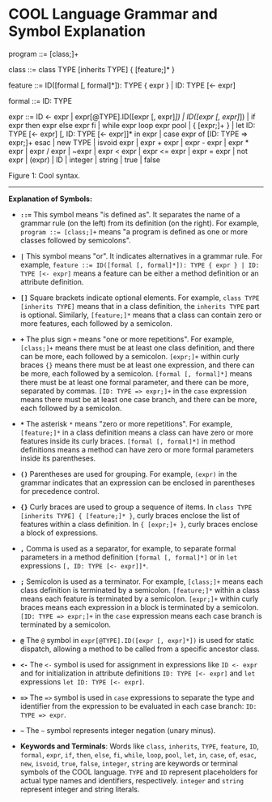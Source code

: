 # COOL Language Grammar and Symbol Explanation

program ::= [class;]+

class ::= class TYPE [inherits TYPE] { [feature;]* }

feature ::= ID([formal [, formal]*]): TYPE { expr }
          | ID: TYPE [<- expr]

formal ::= ID: TYPE

expr ::= ID <- expr
       | expr[@TYPE].ID([expr [, expr]*])
       | ID([expr [, expr]*])
       | if expr then expr else expr fi
       | while expr loop expr pool
       | { [expr;]+ }
       | let ID: TYPE [<- expr] [, ID: TYPE [<- expr]]* in expr
       | case expr of [ID: TYPE => expr;]+ esac
       | new TYPE
       | isvoid expr
       | expr + expr
       | expr - expr
       | expr * expr
       | expr / expr
       | ~expr
       | expr < expr
       | expr <= expr
       | expr = expr
       | not expr
       | (expr)
       | ID
       | integer
       | string
       | true
       | false

Figure 1: Cool syntax.

---

**Explanation of Symbols:**

*   **`::=`**  This symbol means "is defined as". It separates the name of a grammar rule (on the left) from its definition (on the right). For example, `program ::= [class;]+` means "a program is defined as one or more classes followed by semicolons".

*   **`|`** This symbol means "or". It indicates alternatives in a grammar rule. For example, `feature ::= ID([formal [, formal]*]): TYPE { expr } | ID: TYPE [<- expr]` means a feature can be either a method definition or an attribute definition.

*   **`[]`** Square brackets indicate optional elements.  For example, `class TYPE [inherits TYPE]` means that in a class definition, the `inherits TYPE` part is optional.  Similarly, `[feature;]*` means that a class can contain zero or more features, each followed by a semicolon.

*   **`+`** The plus sign `+` means "one or more repetitions". For example, `[class;]+` means there must be at least one class definition, and there can be more, each followed by a semicolon.  `[expr;]+` within curly braces `{}` means there must be at least one expression, and there can be more, each followed by a semicolon. `[formal [, formal]*]` means there must be at least one formal parameter, and there can be more, separated by commas. `[ID: TYPE => expr;]+` in the `case` expression means there must be at least one case branch, and there can be more, each followed by a semicolon.

*   **`*`** The asterisk `*` means "zero or more repetitions". For example, `[feature;]*` in a class definition means a class can have zero or more features inside its curly braces. `[formal [, formal]*]` in method definitions means a method can have zero or more formal parameters inside its parentheses.

*   **`()`** Parentheses are used for grouping. For example, `(expr)` in the grammar indicates that an expression can be enclosed in parentheses for precedence control.

*   **`{}`** Curly braces are used to group a sequence of items.  In `class TYPE [inherits TYPE] { [feature;]* }`, curly braces enclose the list of features within a class definition.  In `{ [expr;]+ }`, curly braces enclose a block of expressions.

*   **`,`** Comma is used as a separator, for example, to separate formal parameters in a method definition `[formal [, formal]*]` or in `let` expressions `[, ID: TYPE [<- expr]]*`.

*   **`;`** Semicolon is used as a terminator. For example, `[class;]+` means each class definition is terminated by a semicolon. `[feature;]*` within a class means each feature is terminated by a semicolon. `[expr;]+` within curly braces means each expression in a block is terminated by a semicolon. `[ID: TYPE => expr;]+` in the `case` expression means each case branch is terminated by a semicolon.

*   **`@`**  The `@` symbol in `expr[@TYPE].ID([expr [, expr]*])` is used for static dispatch, allowing a method to be called from a specific ancestor class.

*   **`<-`** The `<-` symbol is used for assignment in expressions like `ID <- expr` and for initialization in attribute definitions `ID: TYPE [<- expr]` and `let` expressions `let ID: TYPE [<- expr]`.

*   **`=>`** The `=>` symbol is used in `case` expressions to separate the type and identifier from the expression to be evaluated in each case branch: `ID: TYPE => expr`.

*   **`~`** The `~` symbol represents integer negation (unary minus).

*   **Keywords and Terminals**: Words like `class`, `inherits`, `TYPE`, `feature`, `ID`, `formal`, `expr`, `if`, `then`, `else`, `fi`, `while`, `loop`, `pool`, `let`, `in`, `case`, `of`, `esac`, `new`, `isvoid`, `true`, `false`, `integer`, `string` are keywords or terminal symbols of the COOL language.  `TYPE` and `ID` represent placeholders for actual type names and identifiers, respectively. `integer` and `string` represent integer and string literals.